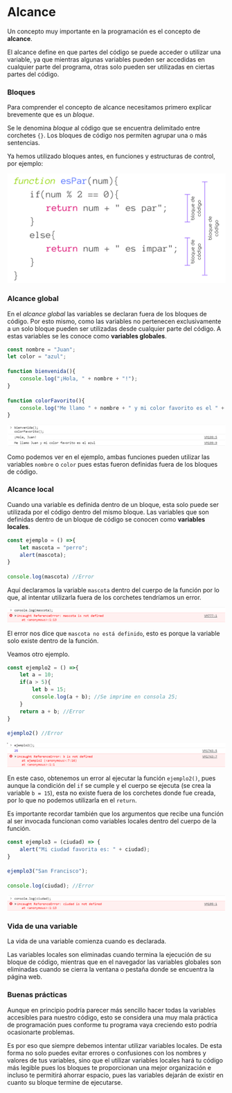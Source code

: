 # Alcance

Un concepto muy importante en la programación es el concepto de **alcance**.

El alcance define en que partes del código se puede acceder o utilizar una variable, ya que mientras algunas variables pueden ser accedidas en cualquier parte del programa, otras solo pueden ser utilizadas en ciertas partes del código.

### Bloques
Para comprender el concepto de alcance necesitamos primero explicar brevemente que es un *bloque*.

Se le denomina *bloque* al código que se encuentra delimitado entre corchetes `{}`. Los bloques de código nos permiten agrupar una o más sentencias.

Ya hemos utilizado bloques antes, en funciones y estructuras de control, por ejemplo:

<p align="center">
    <img src="./img/js/alcance1.png">
</p>

### Alcance global
En el *alcance global* las variables se declaran fuera de los bloques de código. Por esto mismo, como las variables no pertenecen exclusivamente a un solo bloque pueden ser utilizadas desde cualquier parte del código. A estas variables se les conoce como **variables globales**.

```javascript
const nombre = "Juan";
let color = "azul";

function bienvenida(){
    console.log("¡Hola, " + nombre + "!");
}

function colorFavorito(){
    console.log("Me llamo " + nombre + " y mi color favorito es el " + color);
}
```
<p align="center">
    <img src="./img/js/alcance2.png">
</p>

Como podemos ver en el ejemplo, ambas funciones pueden utilizar las variables `nombre` o `color` pues estas fueron definidas fuera de los bloques de código.

### Alcance local

Cuando una variable es definida dentro de un bloque, esta solo puede ser utilizada por el código dentro del mismo bloque. Las variables que son definidas dentro de un bloque de código se conocen como **variables locales**.

```javascript
const ejemplo = () =>{
    let mascota = "perro";
    alert(mascota);
}

console.log(mascota) //Error
```

Aquí declaramos la variable `mascota` dentro del cuerpo de la función por lo que, al intentar utilizarla fuera de los corchetes tendríamos un error.

<p align="center">
    <img src="./img/js/alcance3.png">
</p>

El error nos dice que `mascota no está definido`, esto es porque la variable solo existe dentro de la función.

Veamos otro ejemplo.

```javascript
const ejemplo2 = () =>{
    let a = 10;
    if(a > 5){
        let b = 15;
        console.log(a + b); //Se imprime en consola 25;
    }
    return a + b; //Error
}

ejemplo2() //Error
```

<p align="center">
    <img src="./img/js/alcance4.png">
</p>

En este caso, obtenemos un error al ejecutar la función `ejemplo2()`, pues aunque la condición del `if` se cumple y el cuerpo se ejecuta (se crea la variable `b = 15`), esta no existe fuera de los corchetes donde fue creada, por lo que no podemos utilizarla en el `return`.

Es importante recordar también que los argumentos que recibe una función al ser invocada funcionan como variables locales dentro del cuerpo de la función.

```javascript
const ejemplo3 = (ciudad) => {
    alert("Mi ciudad favorita es: " + ciudad);
}

ejemplo3("San Francisco");

console.log(ciudad); //Error
```

<p align="center">
    <img src="./img/js/alcance5.png">
</p>

### Vida de una variable
La vida de una variable comienza cuando es declarada.

Las variables locales son eliminadas cuando termina la ejecución de su bloque de código, mientras que en el navegador las variables globales son eliminadas cuando se cierra la ventana o pestaña donde se encuentra la página web.

### Buenas prácticas
Aunque en principio podría parecer más sencillo hacer todas la variables accesibles para nuestro código, esto se considera una muy mala práctica de programación pues conforme tu programa vaya creciendo esto podría ocasionarte problemas.

Es por eso que siempre debemos intentar utilizar variables locales. De esta forma no solo puedes evitar errores o confusiones con los nombres y valores de tus variables, sino que el utilizar variables locales hará tu código más legible pues los bloques te proporcionan una mejor organización e incluso te permitirá ahorrar espacio, pues las variables dejarán de existir en cuanto su bloque termine de ejecutarse.
